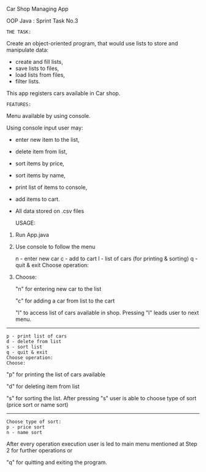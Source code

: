 Car Shop Managing App

OOP Java : Sprint Task No.3

    THE TASK:

Create an object-oriented program, that would use lists to store and manipulate data:

* create and fill lists,
* save lists to files,
* load lists from files,
* filter lists.

This app registers cars available in Car shop.


    FEATURES:


Menu available by using console.

Using console input user may:

* enter new item to the list,
* delete item from list,
* sort items by price,
* sort items by name,
* print list of items to console,
* add items to cart.
* All data stored on .csv files


    USAGE:

1. Run App.java
2. Use console to follow the menu


    n - enter new car 
    c - add to cart
    l - list of cars (for printing & sorting)
    q - quit & exit
    Choose operation:
  
3. Choose:


    "n" for entering new car to the list

    "c" for adding a car from list to the cart

    "l" to access list of cars available in shop. Pressing "l" leads user to next menu.


------------------------------------------------------------------
    p - print list of cars
    d - delete from list
    s - sort list
    q - quit & exit
    Choose operation:
    Choose:


"p" for printing the list of cars available

"d" for deleting item from list

"s" for sorting the list. After pressing "s" user is able to choose type of sort (price sort or name sort)

------------------------------------------------------------------
    Choose type of sort:
    p - price sort
    n - name sort
    
After every operation execution user is led to main menu mentioned at Step 2 for further operations or

"q" for quitting and exiting the program.